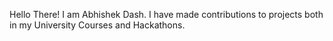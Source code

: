 Hello There! I am Abhishek Dash. I have made contributions to projects both in my University Courses and Hackathons.
